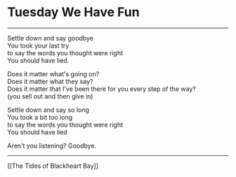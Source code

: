 # Tuesday We Have Fun

---

Settle down and say goodbye  
You took your last try  
to say the words you thought were right  
You should have lied.

Does it matter what's going on?  
Does it matter what they say?  
Does it matter that I've been there for you every step of the way?  
(you sell out and then give in)

Settle down and say so long  
You took a bit too long  
to say the words you thought were right  
You should have lied

Aren't you listening? Goodbye.

---

[[The Tides of Blackheart Bay]]
